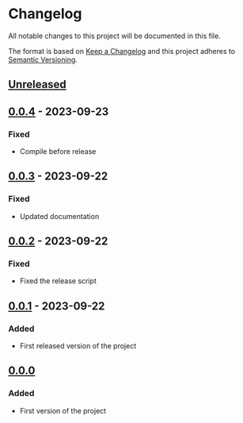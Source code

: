 # Changelog

All notable changes to this project will be documented in this file.

The format is based on [Keep a Changelog](http://keepachangelog.com/en/1.0.0/)
and this project adheres to [Semantic Versioning](http://semver.org/spec/v2.0.0.html).

## [Unreleased]

## [0.0.4] - 2023-09-23
### Fixed
- Compile before release

## [0.0.3] - 2023-09-22
### Fixed
- Updated documentation

## [0.0.2] - 2023-09-22
### Fixed
- Fixed the release script

## [0.0.1] - 2023-09-22
### Added
- First released version of the project

## [0.0.0]
### Added
- First version of the project

[Unreleased]: https://github.com/rcmachado/changelog/compare/v0.0.4...HEAD
[0.0.4]: https://github.com/rcmachado/changelog/compare/v0.0.3...v0.0.4
[0.0.3]: https://github.com/rcmachado/changelog/compare/v0.0.2...v0.0.3
[0.0.2]: https://github.com/rcmachado/changelog/compare/v0.0.1...v0.0.2
[0.0.1]: https://github.com/rcmachado/changelog/compare/v0.0.0...v0.0.1
[0.0.0]: https://github.com/rcmachado/changelog/compare/c8e05ac2a36f3875d5e9f8a9f25b5ae66e3cf5fc...v0.0.0
